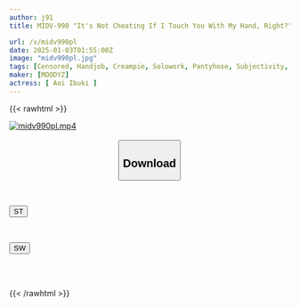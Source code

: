 ```yaml
---
author: j91
title: MIDV-990 "It's Not Cheating If I Touch You With My Hand, Right?" I Stayed At An Inn For Three Nights And My Girlfriend's Sister Gave Me A Devilish Handjob, And I Ended Up Cuckolding Her, Ejaculating 23 Times, Ibuki Aoi

url: /v/midv990pl
date: 2025-01-03T01:55:00Z
image: "midv990pl.jpg"
tags: [Censored, Handjob, Creampie, Solowork, Pantyhose, Subjectivity, Cuckold, Hot Spring	]
maker: [MOODYZ]
actress: [ Aoi Ibuki ]
---
```



{{< rawhtml >}}

<div class="video" data-videoid="mg3B67LJX0tGja">
    <a href="javascript:;">
        <img src="/v/midv990pl/midv990pl.jpg" width="WIDTH" height="HEIGHT" alt="midv990pl.mp4" loading="lazy">
    </a>
</div>

<script type="text/javascript" src="https://j91.asia/asset/on-demand-st.js"></script>

<br>
  <link rel="stylesheet" href="https://j91.asia/asset/bs5.css">
  
  <center>
  <button class="btn btn-primary" type="button" data-bs-toggle="collapse" data-bs-target=".multi-collapse" aria-expanded="false" aria-controls="multiCollapseExample1 multiCollapseExample2"><h2>Download</h2></button></center>
</p>
<div class="row">
  <div class="col">
    <div class="collapse multi-collapse" id="multiCollapseExample1">
      <div class="card card-body">
	      	      <br>
<div class="buttons">  
<p><a href="/v/midv990pl/st.html" target="_blank"><button class="btn-hover color-3"><i class="fa fa-download"></i> ST</button></a></p></div>
    </div>
  </div>
</div>
  <div class="col">
    <div class="collapse multi-collapse" id="multiCollapseExample2">
      <div class="card card-body">
	      <br>
<div class="buttons">
<p><a href="/v/midv990pl/sw.html" target="_blank"><button class="btn-hover color-2"><i class="fa fa-download"></i> SW</button></a></p></div>
<br><br>
      </div>
    </div>
  </div>
</div>

{{< /rawhtml >}}